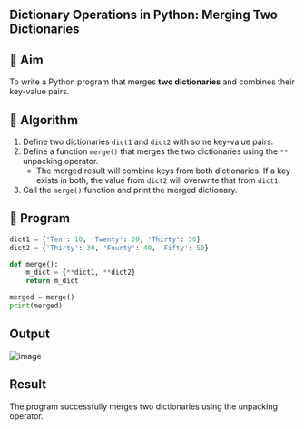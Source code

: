 ## Dictionary Operations in Python: Merging Two Dictionaries

## 🎯 Aim
To write a Python program that merges **two dictionaries** and combines their key-value pairs.

## 🧠 Algorithm
1. Define two dictionaries `dict1` and `dict2` with some key-value pairs.
2. Define a function `merge()` that merges the two dictionaries using the `**` unpacking operator.
   - The merged result will combine keys from both dictionaries. If a key exists in both, the value from `dict2` will overwrite that from `dict1`.
3. Call the `merge()` function and print the merged dictionary.

## 🧾 Program

```python
dict1 = {'Ten': 10, 'Twenty': 20, 'Thirty': 30}
dict2 = {'Thirty': 30, 'Fourty': 40, 'Fifty': 50}

def merge():
    m_dict = {**dict1, **dict2}
    return m_dict

merged = merge()
print(merged)
```

## Output

![image](https://github.com/user-attachments/assets/cbf8ada7-1a2c-4b70-bc57-fe178eda0412)

## Result

The program successfully merges two dictionaries using the unpacking operator.
